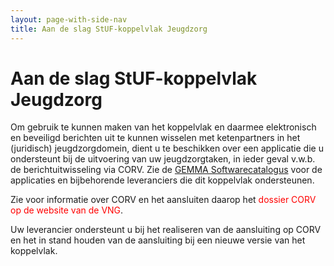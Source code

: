 ```yaml
---
layout: page-with-side-nav
title: Aan de slag StUF-koppelvlak Jeugdzorg
---
```

# Aan de slag StUF-koppelvlak Jeugdzorg

Om gebruik te kunnen maken van het koppelvlak en daarmee elektronisch en
beveiligd berichten uit te kunnen wisselen met ketenpartners in het
(juridisch) jeugdzorgdomein, dient u te beschikken over een applicatie
die u ondersteunt bij de uitvoering van uw jeugdzorgtaken, in ieder
geval v.w.b. de berichtuitwisseling via CORV. Zie de [GEMMA
Softwarecatalogus](https://www.softwarecatalogus.nl/pakketten/norm_version/StUF%20Jeugdzorg%20%28CORV%29%201%252E0)
voor de applicaties en bijbehorende leveranciers die dit koppelvlak
ondersteunen.

Zie voor informatie over CORV en het aansluiten daarop het <span style="color:red">dossier CORV
op de website van de VNG<!--[dossier CORV
op de website van de VNG](https://vng.nl/corv)--></span>.

Uw leverancier ondersteunt u bij het realiseren van de aansluiting op
CORV en het in stand houden van de aansluiting bij een nieuwe versie van
het koppelvlak.
